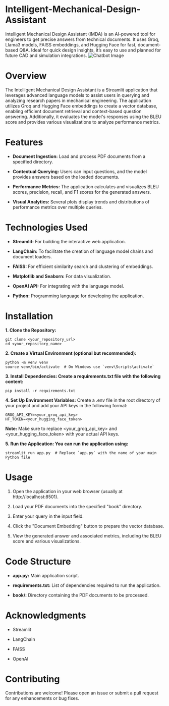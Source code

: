   # Intelligent-Mechanical-Design-Assistant
Intelligent Mechanical Design Assistant (IMDA) is an AI-powered tool for engineers to get precise answers from technical documents. It uses Groq, Llama3 models, FAISS embeddings, and Hugging Face for fast, document-based Q&amp;A. Ideal for quick design insights, it’s easy to use and planned for future CAD and simulation integrations.
![Chatbot Image](https://snapengage.com/wp-content/uploads/2020/11/bpos-survive-the-ai-revolution.jpg)


# Overview
The Intelligent Mechanical Design Assistant is a Streamlit application that leverages advanced language models to assist users in querying and analyzing research papers in mechanical engineering. The application utilizes Groq and Hugging Face embeddings to create a vector database, enabling efficient document retrieval and context-based question answering. Additionally, it evaluates the model's responses using the BLEU score and provides various visualizations to analyze performance metrics.

# Features
- **Document Ingestion:** Load and process PDF documents from a specified directory.

- **Contextual Querying:** Users can input questions, and the model provides answers based on the loaded documents.

- **Performance Metrics:** The application calculates and visualizes BLEU scores, precision, recall, and F1 scores for the generated answers.

- **Visual Analytics:** Several plots display trends and distributions of performance metrics over multiple queries.

# Technologies Used
- **Streamlit:** For building the interactive web application.

- **LangChain:** To facilitate the creation of language model chains and document loaders.

- **FAISS:** For efficient similarity search and clustering of embeddings.

- **Matplotlib and Seaborn:** For data visualization.

- **OpenAI API:** For integrating with the language model.

- **Python:** Programming language for developing the application.

# Installation
**1. Clone the Repository:**
```
git clone <your_repository_url>
cd <your_repository_name>
```

**2. Create a Virtual Environment (optional but recommended):**
```
python -m venv venv
source venv/bin/activate  # On Windows use `venv\Scripts\activate`
```

**3. Install Dependencies: Create a requirements.txt file with the following content:**
```
pip install -r requirements.txt
```

**4. Set Up Environment Variables:** Create a .env file in the root directory of your project and add your API keys in the following format:
```
GROQ_API_KEY=<your_groq_api_key>
HF_TOKEN=<your_hugging_face_token>
```
**Note:** Make sure to replace <your_groq_api_key> and <your_hugging_face_token> with your actual API keys.

**5. Run the Application: You can run the application using:**
```
streamlit run app.py  # Replace `app.py` with the name of your main Python file

```
# Usage
1. Open the application in your web browser (usually at http://localhost:8501).
   
2. Load your PDF documents into the specified "book" directory.

3. Enter your query in the input field.

4. Click the "Document Embedding" button to prepare the vector database.

5. View the generated answer and associated metrics, including the BLEU score and various visualizations.

# Code Structure
- **app.py:** Main application script.

- **requirements.txt:** List of dependencies required to run the application.

- **book/:** Directory containing the PDF documents to be processed.

# Acknowledgments

- Streamlit
  
- LangChain
  
- FAISS
  
- OpenAI

# Contributing
Contributions are welcome! Please open an issue or submit a pull request for any enhancements or bug fixes.


